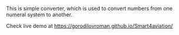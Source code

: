 This is simple converter, which is used to convert numbers from one numeral system to another.

Check live demo at https://gorodilovroman.github.io/Smart4aviation/
